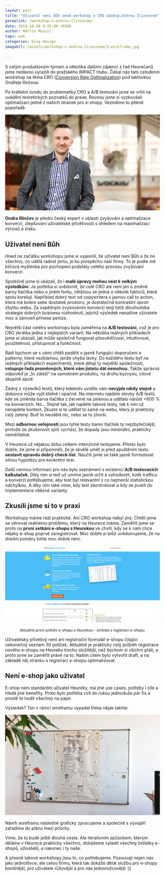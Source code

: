 ```yaml
---
layout: post
title: "Uživatel není Bůh aneb workshop o CRO s&nbsp;Ondrou Ilinčevem"
permalink: /workshop-s-ondrou-ilincevem/
date: 2019-10-30 9:35:00 +0200
author: Martin Mussil
tags: web
categories: blog design
imageUrl: /assets/workshop-s-ondrou-ilincevem/3-wireframe.jpg

---
```


S celým produktovým týmem a několika dalšími zájemci z řad Heurečanů jsme nedávno vyrazili do pražského IMPACT Hubu. Čekal nás tam celodenní workshop na téma CRO ([Conversion Rate Optimalization](https://en.wikipedia.org/wiki/Conversion_rate_optimization)) pod taktovkou Ondřeje Ilinčeva.

Po krátkém úvodu do problematiky CRO a A/B testování jsme se vrhli na uvádění teoretických poznatků do praxe. Rovnou jsme si vyzkoušeli optimalizaci jedné z našich stránek pro e-shopy. Vezměme to pěkně popořadě.

![Ondra Illinčev](/assets/workshop-s-ondrou-ilincevem/1-indra-ilincev.jpg)

**Ondra Illinčev** je přední český expert v oblasti zvyšování a optimalizace konverzí, zlepšování uživatelské přívětivosti s ohledem na maximalizaci výnosů a zisku.


## Uživatel není Bůh
Hned na začátku workshopu jsme si vyjasnili, že uživatel není Bůh a že ne všechno, co udělá radost jemu, je ku prospěchu naší firmy. To je podle mě klíčová myšlenka pro pochopení podstaty celého procesu zvyšování konverzí.

Společně jsme si ukázali, že i **malé úpravy mohou vést k velkým výsledkům.** Je potřeba si uvědomit, že celé CRO ale není jen o změně barvy tlačítka nebo o jiném fontu, většinou se jedná o několik faktorů, které spolu korelují. Například dobrý text od copywritera s jasnou call to action, která má kolem sebe dostatek prostoru, je dostatečně kontrastní oproti zbytku webu. Za úspěšným zvyšováním konverzí stojí totiž dlouhodobá strategie dobrých business rozhodnutí, jejichž výsledek nenaštve uživatele moc a zároveň přinese peníze.

Největší část celého workshopu byla zaměřena na **A/B testování,** což je pro CRO zkrátka jedna z nejlepších variant. Na několika reálných příkladech jsme si ukázali, jak může společně fungovat přesvědčivost, intuitivnost, použitelnost, přístupnost a funkčnost.

Rádi bychom se s vámi chtěli podělit o jasně fungující doporučení a patterny, které nezklamou, jenže chyba lávky. Do každého testu byť na reálných příkladech experimentů, které dělají ty největší společnosti, **vstupuje řada proměnných, které vám jistotu dát nemohou.** Takže správná odpověď je „to záleží“ na samotném produktu, na druhu byznysu, cílové skupině apod.
	
Žádný z výsledků testů, který kdekoliv uvidíte vám **nevyjde nikdy stejně** a dokonce může vyjít klidně i opačně. Na internetu najdete stovky A/B testů, kde se změnila barva tlačítka z červené na zelenou a udělalo nárůst +600 % na konverzích. No… Stejně tak, jak najdete takové testy, tak k nim už nenajdete kontext. Zkuste si to udělat to samé na webu, který je prakticky celý zelený. Buď to neudělá nic, nebo se to zhorší.

Mezi **odbornou veřejností** jsou tyhle testy barev tlačítek ty nejzbytečnější, protože ze zkušenosti spíš vychází, že dopady jsou minimální, prakticky neměřitelné.

V Heurece už nějakou dobu celkem intenzivně testujeme. Přesto bylo dobře, že jsme si připomněli, že je skvělé umět si před spuštěním testu **sestavit opravdu dobrý check-list**. Naučili jsme se také jasně formulovat silnou hypotézu pro konkrétní test.

Další cennou informací pro nás bylo seznámení s existencí **A/B testovacích kalkulaček**. Díky nim si teď už umíme jasně určit a vyhodnotit, kolik trafficu a konverzí potřebujeme, aby test byl relevantní s co nejmenší statistickou odchylkou. A díky nim také víme,  kdy test zkontrolovat a&nbsp;kdy se pustit do implementace vítězné varianty.

## Zkusili jsme si to v praxi
Workshopy máme rádi praktické. Ani CRO workshop nebyl jiný. Chtěli jsme se věnovat reálnému problému, který na Heurece máme. Zaměřili jsme se proto na **první setkání e-shopu s Heurekou** ve chvíli, kdy se k nám chce nějaký e-shop poprvé zaregistrovat. Moc dobře si totiž uvědomujeme, že na dnešní poměry tohle moc dobré není.

![Aktuálně první setkání e-shopu s Heurekou - stránka s registrací e-shopu](/assets/workshop-s-ondrou-ilincevem/2-registrace-obchodu.png)
<i><small><center>Aktuálně první setkání e-shopu s Heurekou - stránka s registrací e-shopu.</center></small></i>

Uživatelsky přívětivý není ani registrační formulář e-shopu čítající nekonečný seznam 30 políček. Aktuálně je prakticky celý průběh registrace nového e-shopu na Heureku trochu složitější, než bychom si všichni přáli, a proto jsme se zaměřili právě na to. Naším cílem bylo vytvořit draft, a na základě něj stránku s registrací e-shopu optimalizovat.

## Není e-shop jako uživatel
E-shop není standardní uživatel Heureky, má jiné use cases, potřeby i cíle a hledá jiné benefity. Proto bylo potřeba vzít do rukou jednoduše pár fix a prostě to hodit všechno na papír.

Výsledek? Ten v rámci wireframu vypadal třeba nějak takhle:

![Wireframe možných úprav vstupní stránky registrace e-shopu.](/assets/workshop-s-ondrou-ilincevem/3-wireframe.jpg)

Návrh wireframu následně graficky zpracujeme a společně s vývojáři zařadíme do plánu mezi priority. 

Víme, že to bude ještě dlouhá cesta. Ale iterativním způsobem, kterým děláme v Heurece prakticky všechno, dokážeme vyladit všechny bolístky e-shopů, uživatelů, a nakonec i ty naše. 

A přesně takové workshopy jsou to, co potřebujeme. Posouvají nejen nás jako jednotlivce, ale celou firmu, která tak dokáže dělat službu pro e-shopy bonitnější, pro uživatele růžovější a pro nás jednorožcovější :))
